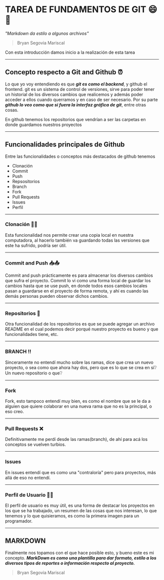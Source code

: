 # TAREA DE FUNDAMENTOS DE GIT 😄🐢
*\"Markdown da estilo a algunos archivos"*
> Bryan Segovia Mariscal

Con esta introducción damos inicio a la realización de esta tarea
___
## Concepto respecto a Git and Github ⏰

Lo que yo voy entendiendo es que ***git es como el backend***, y github el frontend. git es un sistema de control de versiones, sirve 
para poder tener un historial de los diversos cambios que realicemos y además poder acceder a ellos cuando querramos y en caso de
ser necesario. Por su parte ***github lo veo como que si fuera la interfaz gráfica de git***, entre otras cosas.

En github tenemos los repositorios que vendrían a ser las carpetas en donde guardamos nuestros proyectos
___

## Funcionalidades principales de Github
Entre las funcionalidades o conceptos más destacados de github tenemos
* Clonación
* Commit
* Push
* Repsositorios
* Branch
* Fork
* Pull Requests
* Issues
* Perfil

___

### Clonación 🧙‍♂️
Esta funcionalidad nos permite crear una copia local en nuestra computadora, al hacerlo también va
guardando todas las versiones que este ha sufrido, podría ser útil.

___

### Commit and Push 📥📤

Commit and push prácticamente es para almacenar los diversos cambios que sufra el proyecto. Commit lo vi como una forma
local de guardar los cambios hasta que se use push, en donde todos esos cambios locales pasan a guardarse en el proyecto de
forma remota, y ahí es cuando las demás personas pueden observar dichos cambios.

___

### Repositorios 📂
Otra funcionalidad de los repositorios es que se puede agregar un archivo README en el cual
podemos decir porqué nuestro proyecto es bueno y que funcionalidades tiene, etc.

___

### BRANCH ‼️
Sinceramente no entendí mucho sobre las ramas, dice que crea un nuevo proyecto, o sea como que ahora hay dos, pero que es
lo que se crea en sí❔ Un nuevo repositorio o que❔ 

___

### Fork
Fork, esto tampoco entendí muy bien, es como el nombre que se le da a alguien que quiere colaborar en una nueva rama que no es 
la principal, o eso creo.

___

### Pull Requests ❌
Definitivamente me perdí desde las ramas(branch), de ahí para acá los conceptos se vuelven turbios.

___

### Issues
En issues entendí que es como una "contraloría" pero para proyectos, más allá de eso no entendí.

___

### Perfil de Usuario 👨‍🦰
El perfil de usuario es muy útil, es una forma de destacar los proyectos en los que se ha trabajado, un resumen de las cosas que nos
interesan, lo que tenemos y lo que quisieramos, es como la primera imagen para un programador.

___

## MARKDOWN
Finalmente nos topamos con el que hace posible esto, y bueno este es mi concepto.
***MarkDown es como una plantilla para dar formato, estilo a los diversos tipos de reportes o información respecto al proyecto.***
> Bryan Segovia Mariscal


